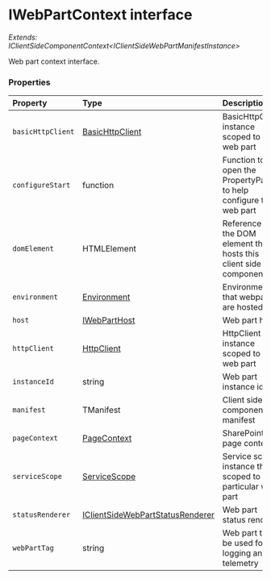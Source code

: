 # IWebPartContext interface

_Extends: IClientSideComponentContext<IClientSideWebPartManifestInstance<any>>_



Web part context interface.




### Properties

| Property	   | Type	| Description|
|:-------------|:-------|:-----------|
|`basicHttpClient`      | [BasicHttpClient](BasicHttpClient.md) | BasicHttpClient instance scoped to this web part |
|`configureStart`      | function | Function to open the PropertyPane to help configure this web part |
|`domElement`      | HTMLElement | Reference to the DOM element that hosts this client side component |
|`environment`      | [Environment](Environment.md) | Environment that webparts are hosted in |
|`host`      | [IWebPartHost](IWebPartHost.md) | Web part host |
|`httpClient`      | [HttpClient](HttpClient.md) | HttpClient instance scoped to this web part |
|`instanceId`      | string | Web part instance id |
|`manifest`      | TManifest | Client side component manifest |
|`pageContext`      | [PageContext](PageContext.md) | SharePoint page context |
|`serviceScope`      | [ServiceScope](ServiceScope.md) | Service scope instance that is scoped to this particular web part |
|`statusRenderer`      | [IClientSideWebPartStatusRenderer](IClientSideWebPartStatusRenderer.md) | Web part status renderer |
|`webPartTag`      | string | Web part tag to be used for logging and telemetry |




